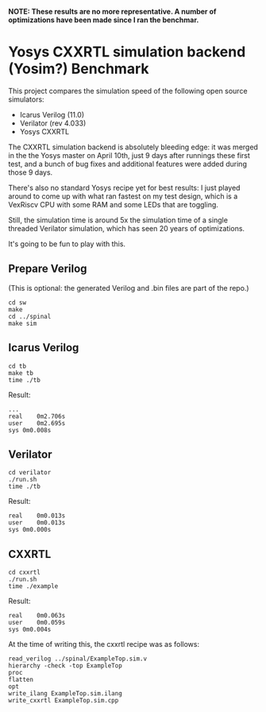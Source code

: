 
**NOTE: These results are no more representative. A number of optimizations have been made since I ran the benchmar.**

# Yosys CXXRTL simulation backend (Yosim?) Benchmark

This project compares the simulation speed of the following open source simulators:

* Icarus Verilog (11.0)
* Verilator (rev 4.033)
* Yosys CXXRTL

The CXXRTL simulation backend is absolutely bleeding edge: it was merged in the the Yosys master on April 10th,
just 9 days after runnings these first test, and a bunch of bug fixes and additional features were added during
those 9 days. 

There's also no standard Yosys recipe yet for best results: I just played around to come up with what ran fastest
on my test design, which is a VexRiscv CPU with some RAM and some LEDs that are toggling.

Still, the simulation time is around 5x the simulation time of a single threaded Verilator simulation, which has
seen 20 years of optimizations.

It's going to be fun to play with this.

## Prepare Verilog

(This is optional: the generated Verilog and .bin files are part of the repo.)

```
cd sw
make
cd ../spinal
make sim
```

## Icarus Verilog
```
cd tb
make tb
time ./tb
```

Result:
```
...
real	0m2.706s
user	0m2.695s
sys	0m0.008s
```

## Verilator
```
cd verilator
./run.sh
time ./tb
```

Result:
```
real	0m0.013s
user	0m0.013s
sys	0m0.000s
```

## CXXRTL
```
cd cxxrtl
./run.sh
time ./example
```

Result:
```
real	0m0.063s
user	0m0.059s
sys	0m0.004s
```

At the time of writing this, the cxxrtl recipe was as follows:
```
read_verilog ../spinal/ExampleTop.sim.v
hierarchy -check -top ExampleTop
proc
flatten
opt
write_ilang ExampleTop.sim.ilang
write_cxxrtl ExampleTop.sim.cpp
```



